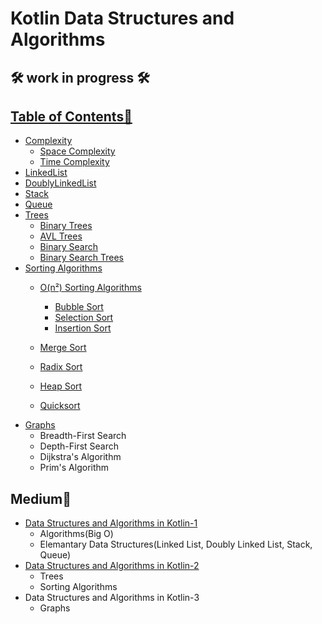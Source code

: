 # Kotlin Data Structures and Algorithms

## 🛠	work in progress 🛠

## [Table of Contents📝](https://github.com/betulnecanli/KotlinDataStructuresAlgorithms/tree/master/app/src/main/java/com/betulnecanli/kotlindatastructuresalgorithms "Table of Contents📝")
- [Complexity](https://github.com/betulnecanli/KotlinDataStructuresAlgorithms/tree/master/app/src/main/java/com/betulnecanli/kotlindatastructuresalgorithms/Complexity "Complexity")
  - [Space Complexity](https://github.com/betulnecanli/KotlinDataStructuresAlgorithms/tree/master/app/src/main/java/com/betulnecanli/kotlindatastructuresalgorithms/Complexity/SpaceComplexity "SpaceComplexity")
  - [Time Complexity](https://github.com/betulnecanli/KotlinDataStructuresAlgorithms/tree/master/app/src/main/java/com/betulnecanli/kotlindatastructuresalgorithms/Complexity/TimeComplexity "TimeComplexity")
- [LinkedList](https://github.com/betulnecanli/KotlinDataStructuresAlgorithms/tree/master/app/src/main/java/com/betulnecanli/kotlindatastructuresalgorithms/LinkedList "LinkedList")
- [DoublyLinkedList](https://github.com/betulnecanli/KotlinDataStructuresAlgorithms/tree/master/app/src/main/java/com/betulnecanli/kotlindatastructuresalgorithms/DoublyLinkedList "DoublyLinkedList")
- [Stack](https://github.com/betulnecanli/KotlinDataStructuresAlgorithms/tree/master/app/src/main/java/com/betulnecanli/kotlindatastructuresalgorithms/Stack "Stack")
- [Queue](https://github.com/betulnecanli/KotlinDataStructuresAlgorithms/tree/master/app/src/main/java/com/betulnecanli/kotlindatastructuresalgorithms/Queue "Queue")
- [Trees](https://github.com/betulnecanli/KotlinDataStructuresAlgorithms/tree/master/app/src/main/java/com/betulnecanli/kotlindatastructuresalgorithms/Trees "Tree")
  - [Binary Trees](https://github.com/betulnecanli/KotlinDataStructuresAlgorithms/tree/master/app/src/main/java/com/betulnecanli/kotlindatastructuresalgorithms/Trees/BinaryTrees "Binary Trees")
  - [AVL Trees](https://github.com/betulnecanli/KotlinDataStructuresAlgorithms/tree/master/app/src/main/java/com/betulnecanli/kotlindatastructuresalgorithms/Trees/AVLTrees "AVL Trees")
  - [Binary Search](https://github.com/betulnecanli/KotlinDataStructuresAlgorithms/tree/master/app/src/main/java/com/betulnecanli/kotlindatastructuresalgorithms/Trees/BinarySearch "Binary Search")
  - [Binary Search Trees](https://github.com/betulnecanli/KotlinDataStructuresAlgorithms/tree/master/app/src/main/java/com/betulnecanli/kotlindatastructuresalgorithms/Trees/BinarySearchTrees "Binary Search Trees")
- [Sorting Algorithms](https://github.com/betulnecanli/KotlinDataStructuresAlgorithms/tree/master/app/src/main/java/com/betulnecanli/kotlindatastructuresalgorithms/SortingAlgorithms "Sorting Algorithms")
  - [O(n²) Sorting Algorithms](https://github.com/betulnecanli/KotlinDataStructuresAlgorithms/tree/master/app/src/main/java/com/betulnecanli/kotlindatastructuresalgorithms/SortingAlgorithms/OnSortingAlgorithms "O(n²) Sorting Algorithms")
    - [Bubble Sort](https://github.com/betulnecanli/KotlinDataStructuresAlgorithms/blob/master/app/src/main/java/com/betulnecanli/kotlindatastructuresalgorithms/SortingAlgorithms/OnSortingAlgorithms/BubbleSort.kt "Bubble Sort")
    - [Selection Sort](https://github.com/betulnecanli/KotlinDataStructuresAlgorithms/blob/master/app/src/main/java/com/betulnecanli/kotlindatastructuresalgorithms/SortingAlgorithms/OnSortingAlgorithms/SelectionSort.kt "Selection Sort")
    - [Insertion Sort](https://github.com/betulnecanli/KotlinDataStructuresAlgorithms/blob/master/app/src/main/java/com/betulnecanli/kotlindatastructuresalgorithms/SortingAlgorithms/OnSortingAlgorithms/InsertionSort.kt "Insertion Sort")
    
  - [Merge Sort](https://github.com/betulnecanli/KotlinDataStructuresAlgorithms/tree/master/app/src/main/java/com/betulnecanli/kotlindatastructuresalgorithms/SortingAlgorithms/MergeSort "Merge Sort")
  - [Radix Sort](https://github.com/betulnecanli/KotlinDataStructuresAlgorithms/tree/master/app/src/main/java/com/betulnecanli/kotlindatastructuresalgorithms/SortingAlgorithms/RadixSort "Radix Sort")
  - [Heap Sort](https://github.com/betulnecanli/KotlinDataStructuresAlgorithms/tree/master/app/src/main/java/com/betulnecanli/kotlindatastructuresalgorithms/SortingAlgorithms/HeapSort "Heap Sort")
  - [Quicksort](https://github.com/betulnecanli/KotlinDataStructuresAlgorithms/tree/master/app/src/main/java/com/betulnecanli/kotlindatastructuresalgorithms/SortingAlgorithms/QuickSort "Quicksort")
- [Graphs](https://github.com/betulnecanli/KotlinDataStructuresAlgorithms/tree/master/app/src/main/java/com/betulnecanli/kotlindatastructuresalgorithms/Graphs "Graphs")
  - Breadth-First Search
  - Depth-First Search
  - Dijkstra's Algorithm
  - Prim's Algorithm

## Medium📜
- [Data Structures and Algorithms in Kotlin-1](https://medium.com/@betulnecanli/data-structures-and-algorithms-in-kotlin-1-6500cdbefe14 "Data Structures and Algorithms in Kotlin-1")
  -  Algorithms(Big O)
  -  Elemantary Data Structures(Linked List, Doubly Linked List, Stack, Queue)
 - [Data Structures and Algorithms in Kotlin-2](https://medium.com/@betulnecanli/data-structures-and-algorithms-in-kotlin-2-259148466508 "Data Structures and Algorithms in Kotlin-2")
   - Trees
   - Sorting Algorithms
 - Data Structures and Algorithms in Kotlin-3
   - Graphs
